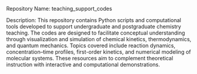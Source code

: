 Repository Name: teaching_support_codes

Description:
This repository contains Python scripts and computational tools developed to support undergraduate and postgraduate chemistry teaching. The codes are designed to facilitate conceptual understanding through visualization and simulation of chemical kinetics, thermodynamics, and quantum mechanics. Topics covered include reaction dynamics, concentration–time profiles, first-order kinetics, and numerical modeling of molecular systems. These resources aim to complement theoretical instruction with interactive and computational demonstrations.

